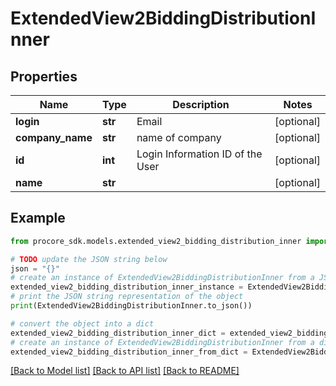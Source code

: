 # ExtendedView2BiddingDistributionInner


## Properties

Name | Type | Description | Notes
------------ | ------------- | ------------- | -------------
**login** | **str** | Email | [optional] 
**company_name** | **str** | name of company | [optional] 
**id** | **int** | Login Information ID of the User | [optional] 
**name** | **str** |  | [optional] 

## Example

```python
from procore_sdk.models.extended_view2_bidding_distribution_inner import ExtendedView2BiddingDistributionInner

# TODO update the JSON string below
json = "{}"
# create an instance of ExtendedView2BiddingDistributionInner from a JSON string
extended_view2_bidding_distribution_inner_instance = ExtendedView2BiddingDistributionInner.from_json(json)
# print the JSON string representation of the object
print(ExtendedView2BiddingDistributionInner.to_json())

# convert the object into a dict
extended_view2_bidding_distribution_inner_dict = extended_view2_bidding_distribution_inner_instance.to_dict()
# create an instance of ExtendedView2BiddingDistributionInner from a dict
extended_view2_bidding_distribution_inner_from_dict = ExtendedView2BiddingDistributionInner.from_dict(extended_view2_bidding_distribution_inner_dict)
```
[[Back to Model list]](../README.md#documentation-for-models) [[Back to API list]](../README.md#documentation-for-api-endpoints) [[Back to README]](../README.md)


